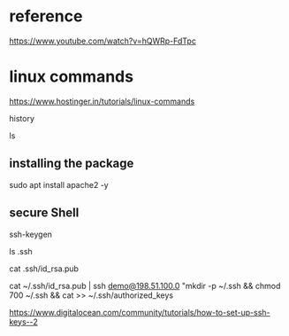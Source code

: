 # reference 
https://www.youtube.com/watch?v=hQWRp-FdTpc

# linux commands
https://www.hostinger.in/tutorials/linux-commands

history

ls

## installing the package
sudo apt install apache2 -y

## secure Shell 

ssh-keygen

ls .ssh

cat .ssh/id_rsa.pub

cat ~/.ssh/id_rsa.pub | ssh demo@198.51.100.0 "mkdir -p ~/.ssh && chmod 700 ~/.ssh && cat >>  ~/.ssh/authorized_keys 

https://www.digitalocean.com/community/tutorials/how-to-set-up-ssh-keys--2


